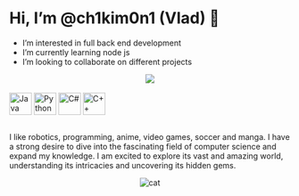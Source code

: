 <h1>Hi, I’m @ch1kim0n1 (Vlad) 👋</h1>

- I’m interested in full back end development
- I’m currently learning node js
- I’m looking to collaborate on different projects



<div align="center">
<img align="center" src="https://i.pinimg.com/originals/a6/b6/77/a6b6771978e26a37950c68ca96fb3e63.gif"></div>


<div style="display: inline_block"><br>
  <img align="center" alt="Java" height="40" width="40" src="https://cdn4.iconfinder.com/data/icons/logos-and-brands/512/181_Java_logo_logos-512.png">
 <img align="center" alt="Python" height="40" width="40" src="https://upload.wikimedia.org/wikipedia/commons/thumb/c/c3/Python-logo-notext.svg/1869px-Python-logo-notext.svg.png">
  <img align="center" alt="C#" height="40" width="40" src="https://seeklogo.com/images/C/c-sharp-c-logo-02F17714BA-seeklogo.com.png">
  <img align="center" alt="C++" height="40" width="40" src="https://upload.wikimedia.org/wikipedia/commons/thumb/1/18/ISO_C%2B%2B_Logo.svg/1200px-ISO_C%2B%2B_Logo.svg.png">

</div>
<br>

<!--
![snake gif](https://github.com/ch1kim0n1/ch1kim0n1/blob/output/github-contribution-grid-snake.gif)
-->

<p>I like robotics, programming, anime, video games, soccer and manga. I have a strong desire to dive into the fascinating field of computer science and expand my knowledge. I am excited to explore its vast and amazing world, understanding its intricacies and uncovering its hidden gems.</p>
<div align="center"><img align="center" alt="cat" src="https://media.tenor.com/cyihBXf6WOQAAAAi/llorando.gif">
</div>

<!--
**ch1kim0n1/ch1kim0n1** is a ✨ _special_ ✨ repository because its `README.md` (this file) appears on your GitHub profile.

Here are some ideas to get you started:

- 🔭 I’m currently working on ...
- 🌱 I’m currently learning ...
- 👯 I’m looking to collaborate on ...
- 🤔 I’m looking for help with ...
- 💬 Ask me about ...
- 📫 How to reach me: ...
- 😄 Pronouns: ...
- ⚡ Fun fact: ...
-->
